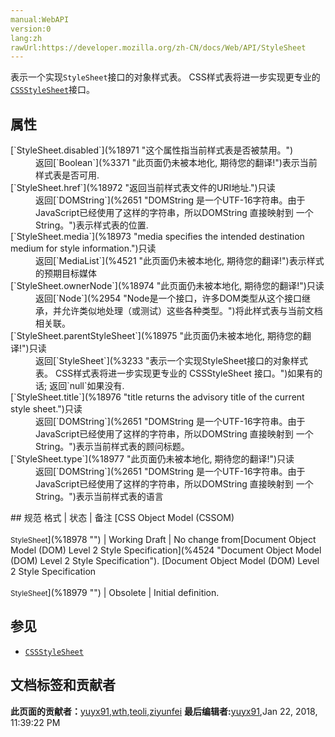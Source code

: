 ```yaml
---
manual:WebAPI
version:0
lang:zh
rawUrl:https://developer.mozilla.org/zh-CN/docs/Web/API/StyleSheet
---
```






表示一个实现`StyleSheet`接口的对象样式表。 CSS样式表将进一步实现更专业的[`CSSStyleSheet`](%2598 "CSSStyleSheet 接口代表一个单一的  CSS样式表。它从其父代StyleSheet继承属性和方法。")接口。


## 属性<a name="Properties"></a>
<dl><dt id=''>[`StyleSheet.disabled`](%18971 "这个属性指当前样式表是否被禁用。")</dt><dd>返回[`Boolean`](%3371 "此页面仍未被本地化, 期待您的翻译!")表示当前样式表是否可用.</dd><dt id=''>[`StyleSheet.href`](%18972 "返回当前样式表文件的URI地址.")只读</dt><dd>返回[`DOMString`](%2651 "DOMString 是一个UTF-16字符串。由于JavaScript已经使用了这样的字符串，所以DOMString 直接映射到 一个String。")表示样式表的位置.</dd><dt id=''>[`StyleSheet.media`](%18973 "media specifies the intended destination medium for style information.")只读</dt><dd>返回[`MediaList`](%4521 "此页面仍未被本地化, 期待您的翻译!")表示样式的预期目标媒体</dd><dt id=''>[`StyleSheet.ownerNode`](%18974 "此页面仍未被本地化, 期待您的翻译!")只读</dt><dd>返回[`Node`](%2954 "Node是一个接口，许多DOM类型从这个接口继承，并允许类似地处理（或测试）这些各种类型。")将此样式表与当前文档相关联。</dd><dt id=''>[`StyleSheet.parentStyleSheet`](%18975 "此页面仍未被本地化, 期待您的翻译!")只读</dt><dd>返回[`StyleSheet`](%3233 "表示一个实现StyleSheet接口的对象样式表。 CSS样式表将进一步实现更专业的 CSSStyleSheet 接口。")如果有的话; 返回`null`如果没有.</dd><dt id=''>[`StyleSheet.title`](%18976 "title returns the advisory title of the current style sheet.")只读</dt><dd>返回[`DOMString`](%2651 "DOMString 是一个UTF-16字符串。由于JavaScript已经使用了这样的字符串，所以DOMString 直接映射到 一个String。")表示当前样式表的顾问标题。</dd><dt id=''>[`StyleSheet.type`](%18977 "此页面仍未被本地化, 期待您的翻译!")只读</dt><dd>返回[`DOMString`](%2651 "DOMString 是一个UTF-16字符串。由于JavaScript已经使用了这样的字符串，所以DOMString 直接映射到 一个String。")表示当前样式表的语言</dd></dl>
## 规范<a name="Specification"></a>
格式 | 状态 | 备注 
[CSS Object Model (CSSOM)<br></br><small>StyleSheet</small>](%18978 "") | Working Draft | No change from[Document Object Model (DOM) Level 2 Style Specification](%4524 "Document Object Model (DOM) Level 2 Style Specification"). 
[Document Object Model (DOM) Level 2 Style Specification<br></br><small>StyleSheet</small>](%18979 "") | Obsolete | Initial definition. 


## 参见<a name="参见"></a>

* [`CSSStyleSheet`](%2598 "CSSStyleSheet 接口代表一个单一的  CSS样式表。它从其父代StyleSheet继承属性和方法。")



## 文档标签和贡献者
**此页面的贡献者：**[yuyx91](%3382 ""),[wth](%126 ""),[teoli](%160 ""),[ziyunfei](%61 "")
**最后编辑者:**[yuyx91](%3382 ""),<time>Jan 22, 2018, 11:39:22 PM</time>


